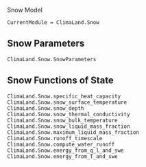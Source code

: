 Snow Model

```@meta
CurrentModule = ClimaLand.Snow
```
## Snow Parameters

```@docs
ClimaLand.Snow.SnowParameters
```

## Snow Functions of State

```@docs
ClimaLand.Snow.specific_heat_capacity
ClimaLand.Snow.snow_surface_temperature
ClimaLand.Snow.snow_depth
ClimaLand.Snow.snow_thermal_conductivity
ClimaLand.Snow.snow_bulk_temperature
ClimaLand.Snow.snow_liquid_mass_fraction
ClimaLand.Snow.maximum_liquid_mass_fraction
ClimaLand.Snow.runoff_timescale
ClimaLand.Snow.compute_water_runoff	
ClimaLand.Snow.energy_from_q_l_and_swe
ClimaLand.Snow.energy_from_T_and_swe

